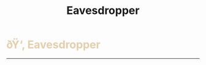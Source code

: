 ﻿---
lang: en-US
title: Eavesdropper
prev: Cyber
next: Evader
---
# <font color=#e5ceab>ðŸ‘‚ <b>Eavesdropper</b></font> <Badge text="Helpful" type="tip" vertical="middle"/>
---



